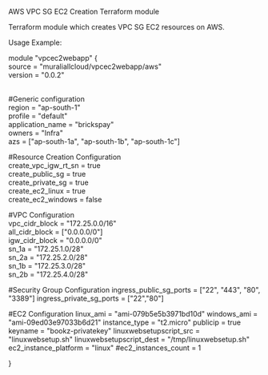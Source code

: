 AWS VPC SG EC2 Creation Terraform module

Terraform module which creates VPC SG EC2 resources on AWS.

Usage Example:<br/>

module "vpcec2webapp" {<br/>
  source  = "muraliallcloud/vpcec2webapp/aws"<br/>
  version = "0.0.2"<br/><br/>

  #Generic configuration<br/>
  region = "ap-south-1"<br/>
  profile = "default"<br/>
  application_name = "brickspay"<br/>
  owners = "Infra"<br/>
  azs = ["ap-south-1a", "ap-south-1b", "ap-south-1c"]<br/>

  #Resource Creation Configuration<br/>
  create_vpc_igw_rt_sn = true<br/>
  create_public_sg = true<br/>
  create_private_sg = true<br/>
  create_ec2_linux = true<br/>
  create_ec2_windows = false<br/>

  #VPC Configuration<br/>
  vpc_cidr_block = "172.25.0.0/16"<br/>
  all_cidr_block = ["0.0.0.0/0"]<br/>
  igw_cidr_block = "0.0.0.0/0"<br/>
  sn_1a = "172.25.1.0/28"<br/>
  sn_2a = "172.25.2.0/28"<br/>
  sn_1b = "172.25.3.0/28"<br/>
  sn_2b = "172.25.4.0/28"<br/>

  #Security Group Configuration
  ingress_public_sg_ports = ["22", "443", "80", "3389"]
  ingress_private_sg_ports = ["22","80"]

  #EC2 Configuration
  linux_ami     = "ami-079b5e5b3971bd10d"
  windows_ami   = "ami-09ed03e97033b6d21"
  instance_type = "t2.micro"
  publicip      = true
  keyname       = "bookz-privatekey"
  linuxwebsetupscript_src = "linuxwebsetup.sh"
  linuxwebsetupscript_dest = "/tmp/linuxwebsetup.sh"
  ec2_instance_platform = "linux"
  #ec2_instances_count = 1

}
